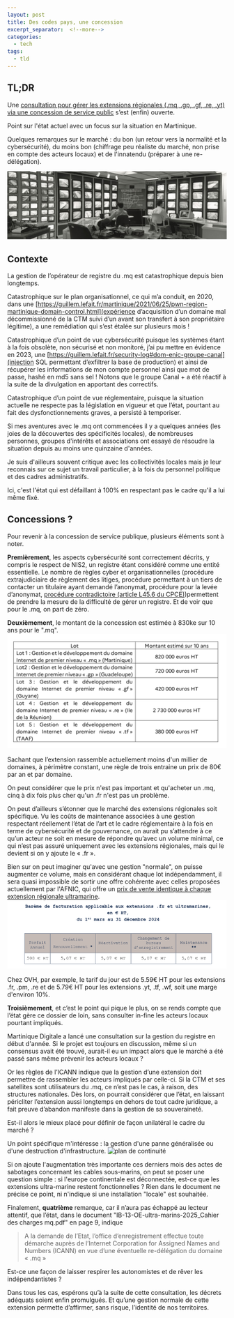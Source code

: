 ```yaml
---
layout: post
title: Des codes pays, une concession
excerpt_separator:  <!--more-->
categories:
  - tech
tags:
  - tld
---
```


## TL;DR

Une [consultation pour gérer les extensions régionales (.mq, .gp, .gf, .re, .yt) via une concession de service public](https://www.marches-publics.gouv.fr/app.php/entreprise/consultation/2792918) s’est (enfin) ouverte.

Point sur l'état actuel avec un focus sur la situation en Martinique.

Quelques remarques sur le marché : du bon (un retour vers la normalité et la cybersécurité), du moins bon (chiffrage peu réaliste du marché, non prise en compte des acteurs locaux) et de l'innatendu (préparer à une re-délégation).

![Metro Traffic Control, by Chris Faust](/images/metro-traffic-control.jpeg)

<!--more-->

## Contexte

La gestion de l’opérateur de registre du .mq est catastrophique depuis bien longtemps. 

Catastrophique sur le plan organisationnel, ce qui m’a conduit, en 2020, dans une [https://guillem.lefait.fr/martinique/2021/06/25/pwn-region-martinique-domain-control.html](expérience d’acquisition d’un domaine mal décommissionné de la CTM suivi d’un avant son transfert à son propriétaire légitime), a une remédiation qui s’est étalée sur plusieurs mois !

Catastrophique d’un point de vue cybersécurité puisque les systèmes étant à la fois obsolète, non sécurisé et non monitoré, j’ai pu mettre en évidence en 2023, une [https://guillem.lefait.fr/security-log#dom-enic-groupe-canal](injection SQL permettant d’exfiltrer la base de production) et ainsi de récupérer les informations de mon compte personnel ainsi que mot de passe, hashé en md5 sans sel ! Notons que le groupe Canal + a été réactif à la suite de la divulgation en apportant des correctifs.

Catastrophique d’un point de vue réglementaire, puisque la situation actuelle ne respecte pas la législation en vigueur et que l’état, pourtant au fait des dysfonctionnements graves, a persisté à temporiser.

Si mes aventures avec le .mq ont commencées il y a quelques années (les joies de la découvertes des spécificités locales), de nombreuses personnes, groupes d'intérêts et associations ont essayé de résoudre la situation depuis au moins une quinzaine d'années.

Je suis d'ailleurs souvent critique avec les collectivités locales mais je leur reconnais sur ce sujet un travail particulier, à la fois du personnel politique et des cadres administratifs.

Ici, c'est l'état qui est défaillant à 100% en respectant pas le cadre qu'il a lui même fixé.

## Concessions ?

Pour revenir à la concession de service publique, plusieurs éléments sont à noter.

__Premièrement__, les aspects cybersécurité sont correctement décrits, y compris le respect de NIS2, un registre étant considéré comme une entité essentielle.
Le nombre de règles cyber et organisationnelles (procédure extrajudiciaire de règlement des litiges, procédure permettant à un tiers de contacter un titulaire ayant demandé l’anonymat, procédure pour la levée d’anonymat, [procédure contradictoire (article L45.6 du CPCE)](https://www.legifrance.gouv.fr/codes/article_lc/LEGIARTI000028727628))permettent de prendre la mesure de la difficulté de gérer un registre. Et de voir que pour le .mq, on part de zéro.


__Deuxièmement__, le montant de la concession est estimée à 830ke sur 10 ans pour le ".mq".
![tableau des lots sur 10 ans](/images/concession-service-public-extension-regionales-lots-sur-10-ans.png)

Sachant que l’extension rassemble actuellement moins d'un millier de domaines, à périmètre constant, une règle de trois entraine un prix de 80€ par an et par domaine.

On peut considérer que le prix n'est pas important et qu'acheter un .mq, cinq à dix fois plus cher qu'un .fr n'est pas un problème. 

On peut d’ailleurs s’étonner que le marché des extensions régionales soit spécifique. Vu les coûts de maintenance associées à une gestion respectant réellement l’état de l’art et le cadre réglementaire à la fois en terme de cybersécurité et de gouvernance, on aurait pu s’attendre à ce qu’un acteur ne soit en mesure de répondre qu’avec un volume minimal, ce qui n’est pas assuré uniquement avec les extensions régionales, mais qui le devient si on y ajoute le « .fr ».

Bien sur on peut imaginer qu'avec une gestion "normale", on puisse augmenter ce volume, mais en considérant chaque lot indépendamment, il sera quasi impossible de sortir une offre cohérente avec celles proposées actuellement par l'AFNIC, qui offre un [prix de vente identique à chaque extension régionale ultramarine](https://www.afnic.fr/wp-media/uploads/2023/12/afnic-nouveau-tarif-enregistrement-2024.pdf).
![Tarif 2024 de l'AFNIC: 5.07€ HT quelque soit l'extension](/images/afnic-tarif-domaines-2024.png)

Chez OVH, par exemple, le tarif du jour est de 5.59€ HT pour les extensions .fr, .pm, .re et de 5.79€ HT pour les extensions .yt, .tf, .wf, soit une marge d'environ 10%.


__Troisièmement__, et c’est le point qui pique le plus, on se rends compte que l’état gère ce dossier de loin, sans consulter in-fine les acteurs locaux pourtant impliqués.

Martinique Digitale a lancé une consultation sur la gestion du registre en début d'année. Si le projet est toujours en discussion, même si un consensus avait été trouvé, aurait-il eu un impact alors que le marché a été passé sans même prévenir les acteurs locaux ?

Or les règles de l’ICANN indique que la gestion d’une extension doit permettre de rassembler les acteurs impliqués par celle-ci. 
Si la CTM et ses satellites sont utilisateurs du .mq, ce n’est pas le cas, à raison, des structures nationales. 
Dès lors, on pourrait considérer que l’état, en laissant péricliter l’extension aussi longtemps en dehors de tout cadre juridique, a fait preuve d’abandon manifeste dans la gestion de sa souveraineté.

Est-il alors le mieux placé pour définir de façon unilatéral le cadre du marché ?

Un point spécifique m'intéresse : la gestion d'une panne généralisée ou d'une destruction d'infrastructure.
![plan de continuité](concession-service-public-extension-regionales-plan-continuite.png)

Si on ajoute l'augmentation très importante ces derniers mois des actes de sabotages concernant les cables sous-marins, on peut se poser une question simple : si l'europe continentale est déconnectée, est-ce que les extensions ultra-marine restent fonctionnelles ?
Rien dans le document ne précise ce point, ni n'indique si une installation "locale" est souhaitée.


Finalement, __quatrième__ remarque, car il n’aura pas échappé au lecteur attentif, que l’état, dans le document "IB-13-OE-ultra-marins-2025_Cahier des charges mq.pdf" en page 9, indique
> A la demande de l’Etat, l’office d’enregistrement effectue toute démarche auprès de l’Internet Corporation for Assigned Names and Numbers (ICANN) en vue d’une éventuelle re-délégation du domaine « .mq »

Est-ce une façon de laisser respirer les autonomistes et de rêver les indépendantistes ?


Dans tous les cas, espérons qu’à la suite de cette consultation, les décrets adéquats soient enfin promulgués.
Et qu’une gestion normale de cette extension permette d’affirmer, sans risque, l’identité de nos territoires.
